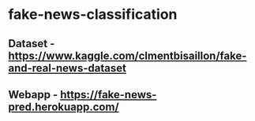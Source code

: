# fake-news-classification

## Dataset - https://www.kaggle.com/clmentbisaillon/fake-and-real-news-dataset
## Webapp - https://fake-news-pred.herokuapp.com/
